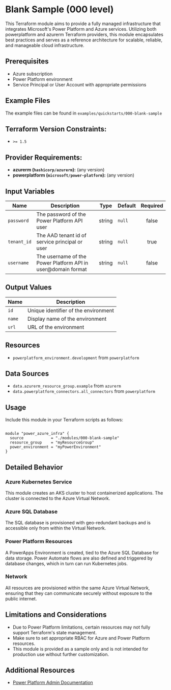 <!-- This document is auto-generated. Do not edit directly. Make changes to README.md.tmpl instead. -->
# Blank Sample (000 level)

This Terraform module aims to provide a fully managed infrastructure that integrates Microsoft's Power Platform and Azure services. Utilizing both powerplatform and azurerm Terraform providers, this module encapsulates best practices and serves as a reference architecture for scalable, reliable, and manageable cloud infrastructure.

## Prerequisites

- Azure subscription
- Power Platform environment
- Service Principal or User Account with appropriate permissions

## Example Files

The example files can be found in `examples/quickstarts/000-blank-sample`

## Terraform Version Constraints:
* `>= 1.5`

## Provider Requirements:
* **azurerm (`hashicorp/azurerm`):** (any version)
* **powerplatform (`microsoft/power-platform`):** (any version)

## Input Variables

| Name | Description | Type | Default | Required |
|------|-------------|------|---------|:--------:|
| `password` | The password of the Power Platform API user | string | `null` | false |
| `tenant_id` | The AAD tenant id of service principal or user | string | `null` | true |
| `username` | The username of the Power Platform API in user@domain format | string | `null` | false |


## Output Values

| Name | Description |
|------|-------------|
| `id` | Unique identifier of the environment |
| `name` | Display name of the environment |
| `url` | URL of the environment |



## Resources
* `powerplatform_environment.development` from `powerplatform`

## Data Sources
* `data.azurerm_resource_group.example` from `azurerm`
* `data.powerplatform_connectors.all_connectors` from `powerplatform`


## Usage

Include this module in your Terraform scripts as follows:

```hcl

module "power_azure_infra" {
  source            = "./modules/000-blank-sample"
  resource_group    = "myResourceGroup"
  power_environment = "myPowerEnvironment"
}

```

## Detailed Behavior

### Azure Kubernetes Service

This module creates an AKS cluster to host containerized applications. The cluster is connected to the Azure Virtual Network.

### Azure SQL Database

The SQL database is provisioned with geo-redundant backups and is accessible only from within the Virtual Network.

### Power Platform Resources

A PowerApps Environment is created, tied to the Azure SQL Database for data storage. Power Automate flows are also defined and triggered by database changes, which in turn can run Kubernetes jobs.

### Network

All resources are provisioned within the same Azure Virtual Network, ensuring that they can communicate securely without exposure to the public internet.

## Limitations and Considerations

- Due to Power Platform limitations, certain resources may not fully support Terraform's state management.
- Make sure to set appropriate RBAC for Azure and Power Platform resources.
- This module is provided as a sample only and is not intended for production use without further customization.

## Additional Resources

- [Power Platform Admin Documentation](https://learn.microsoft.com/en-us/power-platform/admin/)
